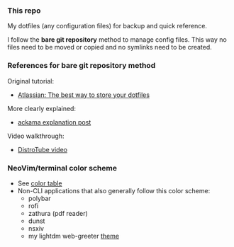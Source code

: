 ### This repo

My dotfiles (any configuration files) for backup and quick reference.

I follow the **bare git repository** method to manage config files. This way no files need to be moved or copied and no symlinks need to be created.

### References for bare git repository method

Original tutorial:
* [Atlassian: The best way to store your dotfiles](https://www.atlassian.com/git/tutorials/dotfiles)

More clearly explained:
* [ackama explanation post](https://www.ackama.com/what-we-think/the-best-way-to-store-your-dotfiles-a-bare-git-repository-explained/)

Video walkthrough:
* [DistroTube video](https://www.youtube.com/watch?v=tBoLDpTWVOM)

### NeoVim/terminal color scheme

* See [color table](https://htmlpreview.github.io/?https://github.com/tuurep/dotfiles/blob/master/.github/colortable.html)
* Non-CLI applications that also generally follow this color scheme:
    * polybar
    * rofi
    * zathura (pdf reader)
    * dunst
    * nsxiv
    * my lightdm web-greeter [theme](https://github.com/tuurep/dmg_black)
